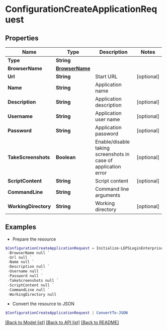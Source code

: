 # ConfigurationCreateApplicationRequest
## Properties

Name | Type | Description | Notes
------------ | ------------- | ------------- | -------------
**Type** | **String** |  | 
**BrowserName** | [**BrowserName**](BrowserName.md) |  | 
**Url** | **String** | Start URL | [optional] 
**Name** | **String** | Application name | 
**Description** | **String** | Application description | [optional] 
**Username** | **String** | Application user name | [optional] 
**Password** | **String** | Application password | [optional] 
**TakeScreenshots** | **Boolean** | Enable/disable taking screenshots in case of application error | [optional] 
**ScriptContent** | **String** | Script content | [optional] 
**CommandLine** | **String** | Command line arguments | 
**WorkingDirectory** | **String** | Working directory | [optional] 

## Examples

- Prepare the resource
```powershell
$ConfigurationCreateApplicationRequest = Initialize-LEPSLoginEnterpriseConfigurationCreateApplicationRequest  -Type null `
 -BrowserName null `
 -Url null `
 -Name null `
 -Description null `
 -Username null `
 -Password null `
 -TakeScreenshots null `
 -ScriptContent null `
 -CommandLine null `
 -WorkingDirectory null
```

- Convert the resource to JSON
```powershell
$ConfigurationCreateApplicationRequest | ConvertTo-JSON
```

[[Back to Model list]](../README.md#documentation-for-models) [[Back to API list]](../README.md#documentation-for-api-endpoints) [[Back to README]](../README.md)

